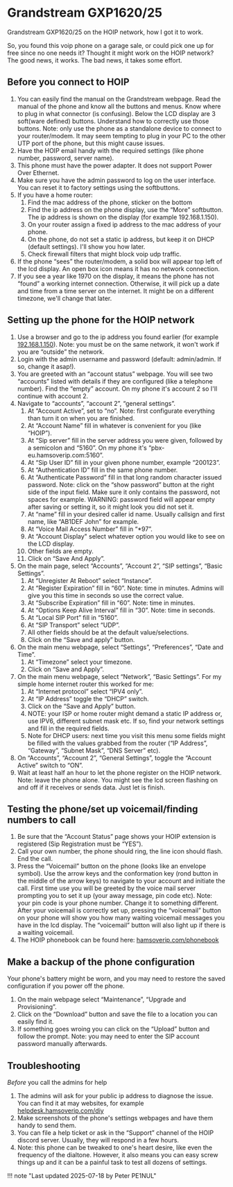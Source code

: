 # Grandstream GXP1620/25

Grandstream GXP1620/25 on the HOIP network, how I got it to work.

So, you found this voip phone on a garage sale, or could pick one up for free since no one needs it? Thought it might work on the HOIP network? The good news, it works. The bad news, it takes some effort.

## Before you connect to HOIP

1. You can easily find the manual on the Grandstream webpage. Read the manual of the phone and know all the buttons and menus. Know where to plug in what connector (is confusing). Below the LCD display are 3 soft(ware defined) buttons. Understand how to correctly use those buttons. Note: only use the phone as a standalone device to connect to your router/modem. It may seem tempting to plug in your PC to the other UTP port of the phone, but this might cause issues.
2. Have the HOIP email handy with the required settings (like phone number, password, server name).
3. This phone must have the power adapter. It does not support Power Over Ethernet.
4. Make sure you have the admin password to log on the user interface. You can reset it to factory settings using the softbuttons.
5. If you have a home router:
    1. Find the mac address of the phone, sticker on the bottom
    2. Find the ip address on the phone display, use the “More” softbutton. The ip address is shown on the display (for example 192.168.1.150).
    3. On your router assign a fixed ip address to the mac address of your phone.
    4. On the phone, do not set a static ip address, but keep it on DHCP (default settings). I'll show you how later.
    5. Check firewall filters that might block voip udp traffic.
6. If the phone “sees” the router/modem, a solid box will appear top left of the lcd display. An open box icon means it has no network connection.
7. If you see a year like 1970 on the display, it means the phone has not “found” a working internet connection. Otherwise, it will pick up a date and time from a time server on the internet. It might be on a different timezone, we'll change that later.

## Setting up the phone for the HOIP network

1. Use a browser and go to the ip address you found earlier (for example [192.168.1.150](http://192.168.1.150/)). Note: you must be on the same network, it won't work if you are “outside” the network.
2. Login with the admin username and password (default: admin/admin. If so, change it asap!).
3. You are greeted with an “account status” webpage. You will see two “accounts” listed with details if they are configured (like a telephone number). Find the “empty” account.  On my phone it's account 2 so I'll continue with account 2.
4. Navigate to “accounts”, “account 2”, “general settings”.
    1. At “Account Active”, set to “no”. Note: first configurate everything than turn it on when you are finished.
    2. At “Account Name” fill in whatever is convenient for you (like “HOIP”).
    3. At “Sip server” fill in the server address you were given, followed by a semicolon and “5160”. On my phone it's “pbx-eu.hamsoverip.com:5160”.
    4. At “Sip User ID” fill in your given phone number, example “200123”.
    5. At “Authentication ID” fill in the same phone number.
    6. At “Authenticate Password” fill in that long random character issued password. Note: click on the “show password” button at the right side of the input field. Make sure it only contains the password, not spaces for example. WARNING: password field will appear empty after saving or setting it, so it might look you did not set it.
    7. At “name” fill in your desired caller id name. Usually callsign and first name, like “AB1DEF John” for example.
    8. At “Voice Mail Access Number” fill in “*97”.
    9. At “Account Display" select whatever option you would like to see on the LCD display.
    10. Other fields are empty.
    11. Click on “Save And Apply”.
5. On the main page, select “Accounts”, “Account 2”, “SIP settings”, “Basic Settings”.
    1. At “Unregister At Reboot” select “Instance”.
    2. At “Register Expiration” fill in “60”. Note: time in minutes. Admins will give you this time in seconds so use the correct value.
    3. At “Subscribe Expiration” fill in “60”. Note: time in minutes.
    4. At “Options Keep Alive Interval” fill in “30”. Note: time in seconds.
    5. At “Local SIP Port” fill in “5160”.
    6. At “SIP Transport” select “UDP”.
    7. All other fields should be at the default value/selections.
    8. Click on the “Save and apply” button.
6. On the main menu webpage, select “Settings”, “Preferences”, “Date and Time”.
    1. At “Timezone” select your timezone.
    2. Click on “Save and Apply”.
7. On the main menu webpage, select “Network”, “Basic Settings”. For my simple home internet router this worked for me:
    1. At “Internet protocol” select “IPV4 only”.
    2. At “IP Address” toggle the “DHCP” switch.
    3. Click on the “Save and Apply” button.
    4. NOTE: your ISP or home router might demand a static IP address or, use IPV6, different subnet mask etc. If so, find your network settings and fill in the required fields.
    5. Note for DHCP users: next time you visit this menu some fields might be filled with the values grabbed from the router (“IP Address”, “Gateway”, “Subnet Mask”, “DNS Server” etc).
8. On “Accounts”, “Account 2”, “General Settings”, toggle the “Account Active” switch to “ON”.
9. Wait at least half an hour to let the phone register on the HOIP network. Note: leave the phone alone. You might see the lcd screen flashing on and off if it receives or sends data. Just let is finish.

## Testing the phone/set up voicemail/finding numbers to call

1. Be sure that the “Account Status” page shows your HOIP extension is registered (Sip Registration must be “YES”).
2. Call your own number, the phone should ring, the line icon should flash. End the call.
3. Press the “Voicemail” button on the phone (looks like an envelope symbol). Use the arrow keys and the conformation key (rond button in the middle of the arrow keys) to navigate to your account and initiate the call. First time use you will be greeted by the voice mail server prompting you to set it up (your away message, pin code etc). Note: your pin code is your phone number. Change it to something different. After your voicemail is correctly set up, pressing the “voicemail” button on your phone will show you how many waiting voicemail messages you have in the lcd display. The “voicemail” button will also light up if there is a waiting voicemail.
4. The HOIP phonebook can be found here: [hamsoverip.com/phonebook](https://hamsoverip.com/phonebook)

## Make a backup of the phone configuration

Your phone's battery might be worn, and you may need to restore the saved configuration if you power off the phone.

1. On the main webpage select “Maintenance”, “Upgrade and Provisioning”.
2. Click on the “Download” button and save the file to a location you can easily find it.
3. If something goes wroing you can click on the “Upload” button and follow the prompt. Note: you may need to enter the SIP account password manually afterwards.

## Troubleshooting

_Before_ you call the admins for help

1. The admins will ask for your public ip address to diagnose the issue. You can find it at may websites, for example [helpdesk.hamsoverip.com/diy](https://helpdesk.hamsoverip.com/diy/)
2. Make screenshots of the phone's settings webpages and have them handy to send them.
3. You can file a help ticket or ask in the “Support” channel of the HOIP discord server. Usually, they will respond in a few hours.
4. Note: this phone can be tweaked to one's heart desire, like even the frequency of the dialtone. However, it also means you can easy screw things up and it can be a painful task to test all dozens of settings.

!!! note "Last updated 2025-07-18 by Peter PE1NUL"
